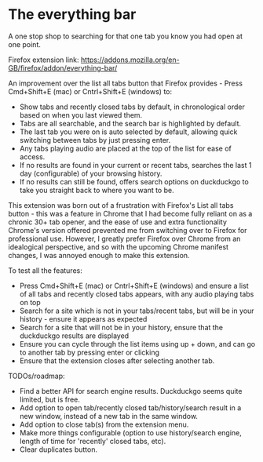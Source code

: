 # The everything bar

A one stop shop to searching for that one tab you know you had open at one point.

Firefox extension link: https://addons.mozilla.org/en-GB/firefox/addon/everything-bar/

An improvement over the list all tabs button that Firefox provides - Press Cmd+Shift+E (mac) or Cntrl+Shift+E (windows) to:
- Show tabs and recently closed tabs by default, in chronological order based on when you last viewed them.
- Tabs are all searchable, and the search bar is highlighted by default.
- The last tab you were on is auto selected by default, allowing quick switching between tabs by just pressing enter.
- Any tabs playing audio are placed at the top of the list for ease of access.
- If no results are found in your current or recent tabs, searches the last 1 day (configurable) of your browsing history.
- If no results can still be found, offers search options on duckduckgo to take you straight back to where you want to be.

This extension was born out of a frustration with Firefox's List all tabs button - this was a feature in Chrome that I had become
fully reliant on as a chronic 30+ tab opener, and the ease of use and extra functionality Chrome's version offered prevented me from switching over
to Firefox for professional use. However, I greatly prefer Firefox over Chrome from an idealogical perspective, and so with the upcoming Chrome
manifest changes, I was annoyed enough to make this extension.

To test all the features:
- Press Cmd+Shift+E (mac) or Cntrl+Shift+E (windows) and ensure a list of all tabs and recently closed tabs appears, with any audio playing tabs on top
- Search for a site which is not in your tabs/recent tabs, but will be in your history - ensure it appears as expected
- Search for a site that will not be in your history, ensure that the duckduckgo results are displayed
- Ensure you can cycle through the list items using up + down, and can go to another tab by pressing enter or clicking
- Ensure that the extension closes after selecting another tab.


TODOs/roadmap:
- Find a better API for search engine results. Duckduckgo seems quite limited, but is free.
- Add option to open tab/recently closed tab/history/search result in a new window, instead of a new tab in the same window.
- Add option to close tab(s) from the extension menu.
- Make more things configurable (option to use history/search engine, length of time for 'recently' closed tabs, etc).
- Clear duplicates button.


